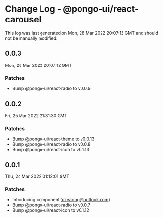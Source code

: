 # Change Log - @pongo-ui/react-carousel

This log was last generated on Mon, 28 Mar 2022 20:07:12 GMT and should not be manually modified.

<!-- Start content -->

## 0.0.3

Mon, 28 Mar 2022 20:07:12 GMT

### Patches

- Bump @pongo-ui/react-radio to v0.0.9

## 0.0.2

Fri, 25 Mar 2022 21:31:30 GMT

### Patches

- Bump @pongo-ui/react-theme to v0.0.13
- Bump @pongo-ui/react-radio to v0.0.8
- Bump @pongo-ui/react-icon to v0.1.13

## 0.0.1

Thu, 24 Mar 2022 01:12:01 GMT

### Patches

- Introducing component (czearing@outlook.com)
- Bump @pongo-ui/react-radio to v0.0.7
- Bump @pongo-ui/react-icon to v0.1.12
